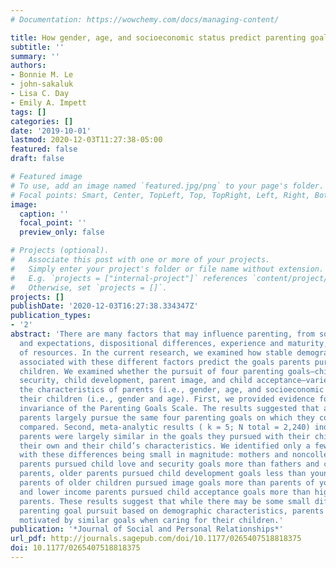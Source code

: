 ```yaml
---
# Documentation: https://wowchemy.com/docs/managing-content/

title: How gender, age, and socioeconomic status predict parenting goal pursuit
subtitle: ''
summary: ''
authors:
- Bonnie M. Le
- john-sakaluk
- Lisa C. Day
- Emily A. Impett
tags: []
categories: []
date: '2019-10-01'
lastmod: 2020-12-03T11:27:38-05:00
featured: false
draft: false

# Featured image
# To use, add an image named `featured.jpg/png` to your page's folder.
# Focal points: Smart, Center, TopLeft, Top, TopRight, Left, Right, BottomLeft, Bottom, BottomRight.
image:
  caption: ''
  focal_point: ''
  preview_only: false

# Projects (optional).
#   Associate this post with one or more of your projects.
#   Simply enter your project's folder or file name without extension.
#   E.g. `projects = ["internal-project"]` references `content/project/deep-learning/index.md`.
#   Otherwise, set `projects = []`.
projects: []
publishDate: '2020-12-03T16:27:38.334347Z'
publication_types:
- '2'
abstract: 'There are many factors that may influence parenting, from societal norms
  and expectations, dispositional differences, experience and maturity, and availability
  of resources. In the current research, we examined how stable demographic characteristics
  associated with these different factors predict the goals parents pursue with their
  children. We examined whether the pursuit of four parenting goals—child love and
  security, child development, parent image, and child acceptance—varies based on
  the characteristics of parents (i.e., gender, age, and socioeconomic status) and
  their children (i.e., gender and age). First, we provided evidence for the measurement
  invariance of the Parenting Goals Scale. The results suggested that across key characteristics,
  parents largely pursue the same four parenting goals on which they could be meaningfully
  compared. Second, meta-analytic results ( k = 5; N total = 2,240) indicated that
  parents were largely similar in the goals they pursued with their children across
  their own and their child’s characteristics. We identified only a few exceptions,
  with these differences being small in magnitude: mothers and noncollege-educated
  parents pursued child love and security goals more than fathers and college-educated
  parents, older parents pursued child development goals less than younger parents,
  parents of older children pursued image goals more than parents of younger children,
  and lower income parents pursued child acceptance goals more than higher income
  parents. These results suggest that while there may be some small differences in
  parenting goal pursuit based on demographic characteristics, parents are largely
  motivated by similar goals when caring for their children.'
publication: '*Journal of Social and Personal Relationships*'
url_pdf: http://journals.sagepub.com/doi/10.1177/0265407518818375
doi: 10.1177/0265407518818375
---
```

